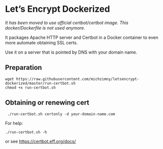 # Let’s Encrypt Dockerized

*It has been moved to use official certbot/certbot image. This docker/Dockerfile is not used anymore.*

It packages Apache HTTP server and Certbot in a Docker container to even more automate obtaining SSL certs.

Use it on a server that is pointed by DNS with your domain name.

## Preparation

```
wget https://raw.githubusercontent.com/michzimny/letsencrypt-dockerized/master/run-certbot.sh
chmod +x run-certbot.sh
```

## Obtaining or renewing cert

```
 ./run-certbot.sh certonly -d your-domain-name.com
```

For help:

```
./run-certbot.sh -h
```

or see https://certbot.eff.org/docs/

